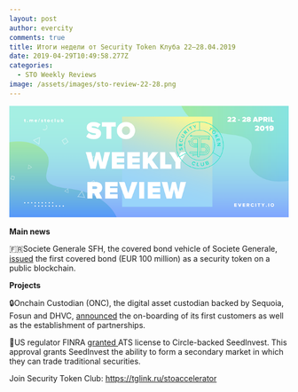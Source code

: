 ```yaml
---
layout: post
author: evercity
comments: true
title: Итоги недели от Security Token Клуба 22–28.04.2019
date: 2019-04-29T10:49:58.277Z
categories:
  - STO Weekly Reviews
image: /assets/images/sto-review-22-28.png
---
```

![](/assets/images/sto-review-22-28.png)

**Main news**

🇫🇷Societe Generale SFH, the covered bond vehicle of Societe Generale, [issued](https://www.societegenerale.com/en/newsroom/first-covered-bond-as-a-security-token-on-a-public-blockchain?sharing=true) the first covered bond (EUR 100 million) as a security token on a public blockchain. 



**Projects**

🔒Onchain Custodian (ONC), the digital asset custodian backed by Sequoia, Fosun and DHVC, [announced](https://medium.com/@oncustodian/onchain-custodian-the-sequoia-backed-digital-asset-custodian-announces-its-first-customers-and-138e7d306059) the on-boarding of its first customers as well as the establishment of partnerships.

🌱US regulator FINRA [granted ](https://www.securities.io/finra-grants-ats-licensure-to-seedinvest/)ATS license to Circle-backed SeedInvest. This approval grants SeedInvest the ability to form a secondary market in which they can trade traditional securities.



Join Security Token Club: https://tglink.ru/stoaccelerator

